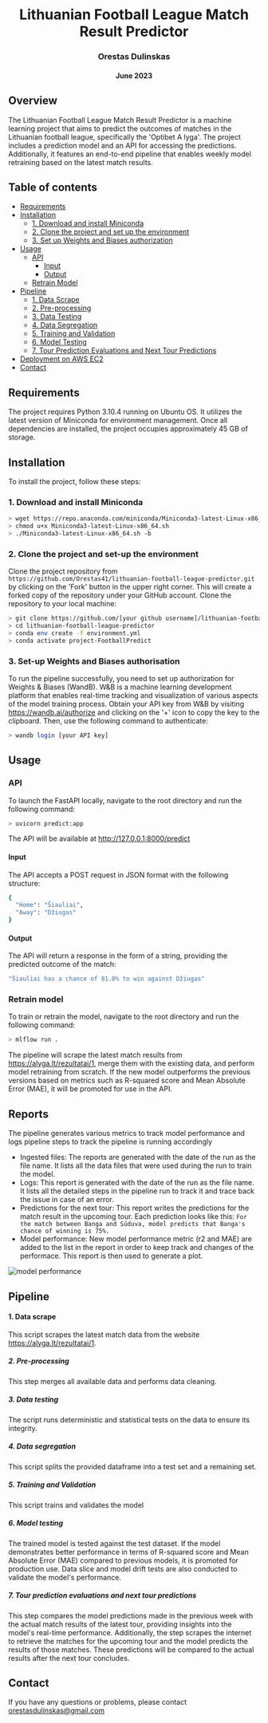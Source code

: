 <h1 align='center'>Lithuanian Football League Match Result Predictor</h1>
<h3 align='center'>Orestas Dulinskas</h3>
<h4 align='center'>June 2023</h4>

## Overview

The Lithuanian Football League Match Result Predictor is a machine learning project that aims to predict the outcomes of matches in the Lithuanian football league, specifically the 'Optibet A lyga'. The project includes a prediction model and an API for accessing the predictions. Additionally, it features an end-to-end pipeline that enables weekly model retraining based on the latest match results.

## Table of contents

- [Requirements](#requirements)
- [Installation](#installation)
  - [1. Download and install Miniconda](#1-download-and-install-miniconda)
  - [2. Clone the project and set up the environment](#2-clone-the-project-and-set-up-the-environment)
  - [3. Set up Weights and Biases authorization](#3-set-up-weights-and-biases-authorization)
- [Usage](#usage)
  - [API](#api)
    - [Input](#input)
    - [Output](#output)
  - [Retrain Model](#retrain-model)
- [Pipeline](#pipeline)
  - [1. Data Scrape](#1-data-scrape)
  - [2. Pre-processing](#2-pre-processing)
  - [3. Data Testing](#3-data-testing)
  - [4. Data Segregation](#4-data-segregation)
  - [5. Training and Validation](#5-training-and-validation)
  - [6. Model Testing](#6-model-testing)
  - [7. Tour Prediction Evaluations and Next Tour Predictions](#7-tour-prediction-evaluations-and-next-tour-predictions)
- [Deployment on AWS EC2](#Deployment-on-AWS-EC2)
- [Contact](#contact)

## Requirements

The project requires Python 3.10.4 running on Ubuntu OS. It utilizes the latest version of Miniconda for environment management. Once all dependencies are installed, the project occupies approximately 45 GB of storage.

## Installation

To install the project, follow these steps:

### 1. Download and install Miniconda

```bash
> wget https://repo.anaconda.com/miniconda/Miniconda3-latest-Linux-x86_64.sh
> chmod u+x Miniconda3-latest-Linux-x86_64.sh
> ./Miniconda3-latest-Linux-x86_64.sh -b
```

### 2. Clone the project and set-up the environment

Clone the project repository from `https://github.com/Orestas41/lithuanian-football-league-predictor.git` by clicking on the 'Fork' button in the upper right corner. This will create a forked copy of the repository under your GitHub account. Clone the repository to your local machine:

```bash
> git clone https://github.com/[your github username]/lithuanian-football-league-predictor.git
> cd lithuanian-football-league-predictor
> conda env create -f environment.yml
> conda activate project-FootballPredict
```

### 3. Set-up Weights and Biases authorisation

To run the pipeline successfully, you need to set up authorization for Weights & Biases (WandB). W&B is a machine learning development platform that enables real-time tracking and visualization of various aspects of the model training process. Obtain your API key from W&B by visiting https://wandb.ai/authorize and clicking on the '+' icon to copy the key to the clipboard. Then, use the following command to authenticate:

```bash
> wandb login [your API key]
```

## Usage

### API

To launch the FastAPI locally, navigate to the root directory and run the following command:

```bash
> uvicorn predict:app
```

The API will be available at http://127.0.0.1:8000/predict

#### Input

The API accepts a POST request in JSON format with the following structure:

```bash
{
  "Home": "Šiauliai",
  "Away": "Džiugas"
}
```

#### Output

The API will return a response in the form of a string, providing the predicted outcome of the match:

```bash
"Šiauliai has a chance of 81.0% to win against Džiugas"
```

### Retrain model

To train or retrain the model, navigate to the root directory and run the following command:

```bash
> mlflow run .
```

The pipeline will scrape the latest match results from https://alyga.lt/rezultatai/1, merge them with the existing data, and perform model retraining from scratch. If the new model outperforms the previous versions based on metrics such as R-squared score and Mean Absolute Error (MAE), it will be promoted for use in the API.

## Reports

The pipeline generates various metrics to track model performance and logs pipeline steps to track the pipeline is running accordingly

- Ingested files: The reports are generated with the date of the run as the file name. It lists all the data files that were used during the run to train the model.
- Logs: This report is generated with the date of the run as the file name. It lists all the detailed steps in the pipeline run to track it and trace back the issue in case of an error.
- Predictions for the next tour: This report writes the predictions for the match result in the upcoming tour. Each prediction looks like this: `For the match between Banga and Sūduva, model predicts that Banga's chance of winning is 75%.`
- Model performance: New model performance metric (r2 and MAE) are added to the list in the report in order to keep track and changes of the performace. This report is then used to generate a plot.

![model performance](./reports/model_performance.png)

## Pipeline

#### 1. Data scrape

This script scrapes the latest match data from the website https://alyga.lt/rezultatai/1.

##### 2. Pre-processing

This step merges all available data and performs data cleaning.

##### 3. Data testing

The script runs deterministic and statistical tests on the data to ensure its integrity.

##### 4. Data segregation

This script splits the provided dataframe into a test set and a remaining set.

##### 5. Training and Validation

This script trains and validates the model

##### 6. Model testing

The trained model is tested against the test dataset. If the model demonstrates better performance in terms of R-squared score and Mean Absolute Error (MAE) compared to previous models, it is promoted for production use. Data slice and model drift tests are also conducted to validate the model's performance.

##### 7. Tour prediction evaluations and next tour predictions

This step compares the model predictions made in the previous week with the actual match results of the latest tour, providing insights into the model's real-time performance. Additionally, the step scrapes the internet to retrieve the matches for the upcoming tour and the model predicts the results of those matches. These predictions will be compared to the actual results after the next tour concludes.

## Contact

If you have any questions or problems, please contact orestasdulinskas@gmail.com
